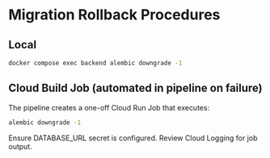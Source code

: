 # Migration Rollback Procedures

## Local

```bash
docker compose exec backend alembic downgrade -1
```

## Cloud Build Job (automated in pipeline on failure)

The pipeline creates a one-off Cloud Run Job that executes:

```bash
alembic downgrade -1
```

Ensure DATABASE_URL secret is configured. Review Cloud Logging for job output.

